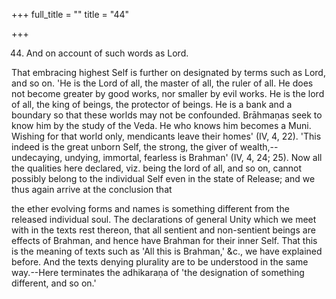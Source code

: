 +++
full_title = ""
title = "44"

+++


44. And on account of such words as Lord.

That embracing highest Self is further on designated by terms such as Lord, and so on. 'He is the Lord of all, the master of all, the ruler of all. He does not become greater by good works, nor smaller by evil works. He is the lord of all, the king of beings, the protector of beings. He is a bank and a boundary so that these worlds may not be confounded. Brāhmaṇas seek to know him by the study of the Veda. He who knows him becomes a Muni. Wishing for that world only, mendicants leave their homes' (IV, 4, 22). 'This indeed is the great unborn Self, the strong, the giver of wealth,--undecaying, undying, immortal, fearless is Brahman' (IV, 4, 24; 25). Now all the qualities here declared, viz. being the lord of all, and so on, cannot possibly belong to the individual Self even in the state of Release; and we thus again arrive at the conclusion that

the ether evolving forms and names is something different from the released individual soul. The declarations of general Unity which we meet with in the texts rest thereon, that all sentient and non-sentient beings are effects of Brahman, and hence have Brahman for their inner Self. That this is the meaning of texts such as 'All this is Brahman,' &c., we have explained before. And the texts denying plurality are to be understood in the same way.--Here terminates the adhikaraṇa of 'the designation of something different, and so on.'

